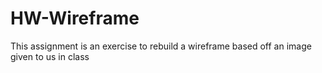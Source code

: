 # HW-Wireframe
This assignment is an exercise to rebuild a wireframe based off an image given to us in class 
